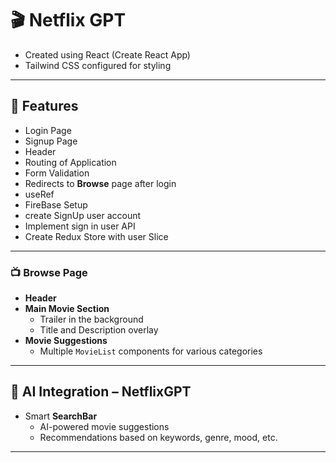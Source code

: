 # 🎬 Netflix GPT

- Created using React (Create React App)
- Tailwind CSS configured for styling

---

## 🚀 Features

- Login Page  
- Signup Page 
- Header
- Routing of Application
- Form Validation 
- Redirects to **Browse** page after login
- useRef
- FireBase Setup
- create SignUp user account
- Implement sign in user API
- Create Redux Store with user Slice
---

### 📺 Browse Page

- **Header**  
- **Main Movie Section**
  - Trailer in the background
  - Title and Description overlay
- **Movie Suggestions**
  - Multiple `MovieList` components for various categories

---

## 🤖 AI Integration – NetflixGPT

- Smart **SearchBar**
  - AI-powered movie suggestions
  - Recommendations based on keywords, genre, mood, etc.

---





